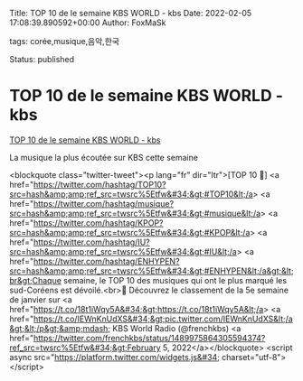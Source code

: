 Title: TOP 10 de le semaine KBS WORLD - kbs
Date: 2022-02-05 17:08:39.890592+00:00
Author: FoxMaSk 

tags: corée,musique,음악,한국

Status: published





# TOP 10 de le semaine KBS WORLD - kbs

[TOP 10 de le semaine KBS WORLD - kbs](http://world.kbs.co.kr/service/musictop10.htm?lang=f)

La musique la plus écoutée sur KBS cette semaine

&lt;blockquote class=&#34;twitter-tweet&#34;&gt;&lt;p lang=&#34;fr&#34; dir=&#34;ltr&#34;&gt;[TOP 10 🎵] &lt;a href=&#34;https://twitter.com/hashtag/TOP10?src=hash&amp;amp;ref_src=twsrc%5Etfw&#34;&gt;#TOP10&lt;/a&gt; &lt;a href=&#34;https://twitter.com/hashtag/musique?src=hash&amp;amp;ref_src=twsrc%5Etfw&#34;&gt;#musique&lt;/a&gt; &lt;a href=&#34;https://twitter.com/hashtag/KPOP?src=hash&amp;amp;ref_src=twsrc%5Etfw&#34;&gt;#KPOP&lt;/a&gt; &lt;a href=&#34;https://twitter.com/hashtag/IU?src=hash&amp;amp;ref_src=twsrc%5Etfw&#34;&gt;#IU&lt;/a&gt; &lt;a href=&#34;https://twitter.com/hashtag/ENHYPEN?src=hash&amp;amp;ref_src=twsrc%5Etfw&#34;&gt;#ENHYPEN&lt;/a&gt;&lt;br&gt;Chaque semaine, le TOP 10 des musiques qui ont le plus marqué les sud-Coréens est dévoilé.&lt;br&gt;📣 Découvrez le classement de la 5e semaine de janvier sur &lt;a href=&#34;https://t.co/18t1iWqy5A&#34;&gt;https://t.co/18t1iWqy5A&lt;/a&gt; &lt;a href=&#34;https://t.co/IEWnKnUdXS&#34;&gt;pic.twitter.com/IEWnKnUdXS&lt;/a&gt;&lt;/p&gt;&amp;mdash; KBS World Radio (@frenchkbs) &lt;a href=&#34;https://twitter.com/frenchkbs/status/1489975864305594374?ref_src=twsrc%5Etfw&#34;&gt;February 5, 2022&lt;/a&gt;&lt;/blockquote&gt; &lt;script async src=&#34;https://platform.twitter.com/widgets.js&#34; charset=&#34;utf-8&#34;&gt;&lt;/script&gt;